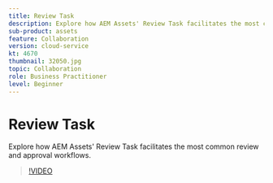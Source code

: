 ```yaml
---
title: Review Task
description: Explore how AEM Assets' Review Task facilitates the most common review and approval workflows.
sub-product: assets
feature: Collaboration
version: cloud-service
kt: 4670
thumbnail: 32050.jpg
topic: Collaboration
role: Business Practitioner
level: Beginner
---
```


# Review Task

Explore how AEM Assets' Review Task facilitates the most common review and approval workflows.

>[!VIDEO](https://video.tv.adobe.com/v/32050/?quality=12&learn=on&hidetitle=true)